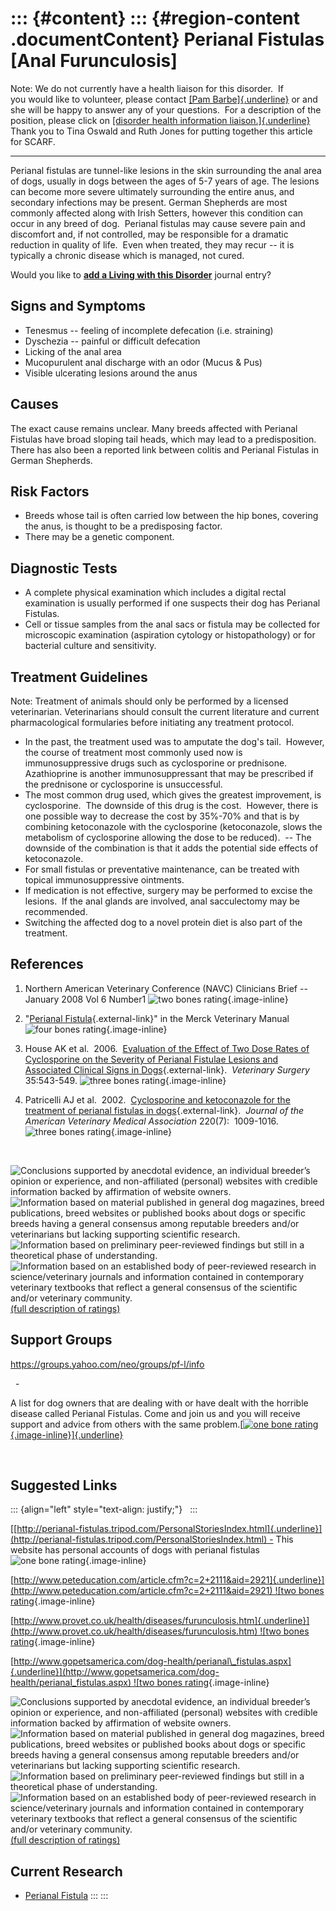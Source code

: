::: {#content}
::: {#region-content .documentContent}
Perianal Fistulas \[Anal Furunculosis\]
=======================================

<div>

Note: We do not currently have a health liaison for this disorder.  If
you would like to volunteer, please contact [[Pam
Barbe]{.underline}](mailto:president@samoyedhealthfoundation.org?subject=Questions%20about%20becoming%20a%20Health%20Information%20Liaison%20or%20Reviewer)
or and she will be happy to answer any of your questions.  For a
description of the position, please click on [[disorder health
information
liaison.]{.underline}](../help/become-a-health-information-liaison.html "become a health information liaison...") 
Thank you to Tina Oswald and Ruth Jones for putting together this
article for SCARF.

------------------------------------------------------------------------

Perianal fistulas are tunnel-like lesions in the skin surrounding the
anal area of dogs, usually in dogs between the ages of 5-7 years of age.
The lesions can become more severe ultimately surrounding the entire
anus, and secondary infections may be present. German Shepherds are most
commonly affected along with Irish Setters, however this condition can
occur in any breed of dog.  Perianal fistulas may cause severe pain and
discomfort and, if not controlled, may be responsible for a dramatic
reduction in quality of life.  Even when treated, they may recur -- it
is typically a chronic disease which is managed, not cured.

</div>

Would you like to **[add a Living with this
Disorder](perianal-fistulas-anal-furunculosis/addliving_form.html)**
journal entry?

Signs and Symptoms
------------------

-   Tenesmus -- feeling of incomplete defecation (i.e. straining)
-   Dyschezia -- painful or difficult defecation
-   Licking of the anal area
-   Mucopurulent anal discharge with an odor (Mucus & Pus)
-   Visible ulcerating lesions around the anus

Causes
------

The exact cause remains unclear. Many breeds affected with Perianal
Fistulas have broad sloping tail heads, which may lead to a
predisposition. There has also been a reported link between colitis and
Perianal Fistulas in German Shepherds.

Risk Factors
------------

-   Breeds whose tail is often carried low between the hip bones,
    covering the anus, is thought to be a predisposing factor.
-   There may be a genetic component.

Diagnostic Tests
----------------

-   A complete physical examination which includes a digital rectal
    examination is usually performed if one suspects their dog has
    Perianal Fistulas.
-   Cell or tissue samples from the anal sacs or fistula may be
    collected for microscopic examination (aspiration cytology or
    histopathology) or for bacterial culture and sensitivity.

Treatment Guidelines
--------------------

Note: Treatment of animals should only be performed by a licensed
veterinarian. Veterinarians should consult the current literature and
current pharmacological formularies before initiating any treatment
protocol.

-   In the past, the treatment used was to amputate the dog's tail. 
    However, the course of treatment most commonly used now is
    immunosuppressive drugs such as cyclosporine or prednisone. 
    Azathioprine is another immunosuppressant that may be prescribed if
    the prednisone or cyclosporine is unsuccessful.
-   The most common drug used, which gives the greatest improvement, is
    cyclosporine.  The downside of this drug is the cost.  However,
    there is one possible way to decrease the cost by 35%-70% and that
    is by combining ketoconazole with the cyclosporine (ketoconazole,
    slows the metabolism of cyclosporine allowing the dose to be
    reduced).  -- The downside of the combination is that it adds the
    potential side effects of ketoconazole.
-   For small fistulas or preventative maintenance, can be treated with
    topical immunosuppressive ointments.
-   If medication is not effective, surgery may be performed to excise
    the lesions.  If the anal glands are involved, anal sacculectomy may
    be recommended.
-   Switching the affected dog to a novel protein diet is also part of
    the treatment.

References
----------

1.  Northern American Veterinary Conference (NAVC) Clinicians Brief --
    January 2008 Vol 6 Number1 ![two bones
    rating](images/disorder-images/2-bones.gif/image_preview.png){.image-inline}
2.  "[Perianal
    Fistula](http://www.merckvetmanual.com/mvm/digestive_system/diseases_of_the_rectum_and_anus/perianal_fistula.html){.external-link}"
    in the Merck Veterinary Manual ![four bones
    rating](images/disorder-images/4-bones.gif/image_preview.png){.image-inline}

3.  House AK et al.  2006.  [Evaluation of the Effect of Two Dose Rates
    of Cyclosporine on the Severity of Perianal Fistulae Lesions and
    Associated Clinical Signs in
    Dogs](http://www.ncbi.nlm.nih.gov/pubmed/?term=house+ak+perianal+fistula&report=abstract){.external-link}. 
    *Veterinary Surgery* 35:543-549. ![three bones
    rating](images/disorder-images/3-bones.gif/image_preview.png){.image-inline}

4.  Patricelli AJ et al.  2002.  [Cyclosporine and ketoconazole for the
    treatment of perianal fistulas in
    dogs](http://avmajournals.avma.org/doi/abs/10.2460/javma.2002.220.1009){.external-link}. 
    *Journal of the American Veterinary Medical Association* 220(7): 
    1009-1016. ![three bones
    rating](images/disorder-images/3-bones.gif/image_preview.png){.image-inline}

     

<div>

![](perianal-fistulas-anal-furunculosis/bone.gif "Conclusions supported by anecdotal evidence, an individual breeder’s opinion or experience, and non-affiliated (personal) websites with credible information backed by affirmation of website owners.")
![](perianal-fistulas-anal-furunculosis/2-bones.gif "Information based on material published in general dog magazines, breed publications, breed websites or published books about dogs or specific breeds  having a general consensus among reputable breeders and/or veterinarians but lacking supporting scientific research.")
![](perianal-fistulas-anal-furunculosis/3-bones.gif "Information based on preliminary peer-reviewed findings but still in a theoretical phase of understanding.")
![](perianal-fistulas-anal-furunculosis/4-bones.gif "Information based on an established body of peer-reviewed research in science/veterinary journals and information contained in contemporary veterinary textbooks that reflect a general consensus of the scientific and/or veterinary community.")
[(full description of ratings)](ratings-what-do-they-mean.html)

</div>

Support Groups
--------------

<https://groups.yahoo.com/neo/groups/pf-l/info>

  - 

A list for dog owners that are dealing with or have dealt with the
horrible disease called Perianal Fistulas. Come and join us and you will
receive support and advice from others with the same problem.[[![one
bone
rating](images/disorder-images/bone.gif/image_preview.png){.image-inline}]{.underline}](http://www.members.tripod.com/~perianal-fistulas/MainIndex.html)

 

Suggested Links
---------------

::: {align="left" style="text-align: justify;"}
 
:::

[[http://perianal-fistulas.tripod.com/PersonalStoriesIndex.html]{.underline}](http://perianal-fistulas.tripod.com/PersonalStoriesIndex.html) -
This website has personal accounts of dogs with perianal fistulas ![one
bone
rating](images/disorder-images/bone.gif/image_preview.png){.image-inline}

[[http://www.peteducation.com/article.cfm?c=2+2111&aid=2921]{.underline}](http://www.peteducation.com/article.cfm?c=2+2111&aid=2921) ![two
bones
rating](images/disorder-images/2-bones.gif/image_preview.png){.image-inline}

[[http://www.provet.co.uk/health/diseases/furunculosis.htm]{.underline}](http://www.provet.co.uk/health/diseases/furunculosis.htm) ![two
bones
rating](images/disorder-images/2-bones.gif/image_preview.png){.image-inline}

[[http://www.gopetsamerica.com/dog-health/perianal\_fistulas.aspx]{.underline}](http://www.gopetsamerica.com/dog-health/perianal_fistulas.aspx) ![two
bones
rating](images/disorder-images/2-bones.gif/image_preview.png){.image-inline}

<div>

![](perianal-fistulas-anal-furunculosis/bone.gif "Conclusions supported by anecdotal evidence, an individual breeder’s opinion or experience, and non-affiliated (personal) websites with credible information backed by affirmation of website owners.")
![](perianal-fistulas-anal-furunculosis/2-bones.gif "Information based on material published in general dog magazines, breed publications, breed websites or published books about dogs or specific breeds  having a general consensus among reputable breeders and/or veterinarians but lacking supporting scientific research.")
![](perianal-fistulas-anal-furunculosis/3-bones.gif "Information based on preliminary peer-reviewed findings but still in a theoretical phase of understanding.")
![](perianal-fistulas-anal-furunculosis/4-bones.gif "Information based on an established body of peer-reviewed research in science/veterinary journals and information contained in contemporary veterinary textbooks that reflect a general consensus of the scientific and/or veterinary community.")
[(full description of ratings)](ratings-what-do-they-mean.html)

</div>

Current Research
----------------

-   [Perianal
    Fistula](perianal-fistulas-anal-furunculosis/perianal-fistual.html)
:::
:::

